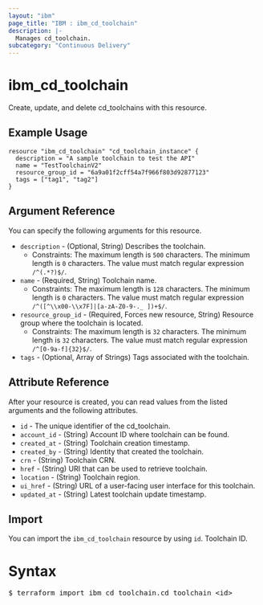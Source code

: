 ```yaml
---
layout: "ibm"
page_title: "IBM : ibm_cd_toolchain"
description: |-
  Manages cd_toolchain.
subcategory: "Continuous Delivery"
---
```


# ibm_cd_toolchain

Create, update, and delete cd_toolchains with this resource.

## Example Usage

```hcl
resource "ibm_cd_toolchain" "cd_toolchain_instance" {
  description = "A sample toolchain to test the API"
  name = "TestToolchainV2"
  resource_group_id = "6a9a01f2cff54a7f966f803d92877123"
  tags = ["tag1", "tag2"]
}
```

## Argument Reference

You can specify the following arguments for this resource.

* `description` - (Optional, String) Describes the toolchain.
  * Constraints: The maximum length is `500` characters. The minimum length is `0` characters. The value must match regular expression `/^(.*?)$/`.
* `name` - (Required, String) Toolchain name.
  * Constraints: The maximum length is `128` characters. The minimum length is `0` characters. The value must match regular expression `/^([^\\x00-\\x7F]|[a-zA-Z0-9-._ ])+$/`.
* `resource_group_id` - (Required, Forces new resource, String) Resource group where the toolchain is located.
  * Constraints: The maximum length is `32` characters. The minimum length is `32` characters. The value must match regular expression `/^[0-9a-f]{32}$/`.
* `tags` - (Optional, Array of Strings) Tags associated with the toolchain.


## Attribute Reference

After your resource is created, you can read values from the listed arguments and the following attributes.

* `id` - The unique identifier of the cd_toolchain.
* `account_id` - (String) Account ID where toolchain can be found.
* `created_at` - (String) Toolchain creation timestamp.
* `created_by` - (String) Identity that created the toolchain.
* `crn` - (String) Toolchain CRN.
* `href` - (String) URI that can be used to retrieve toolchain.
* `location` - (String) Toolchain region.
* `ui_href` - (String) URL of a user-facing user interface for this toolchain.
* `updated_at` - (String) Latest toolchain update timestamp.


## Import

You can import the `ibm_cd_toolchain` resource by using `id`. Toolchain ID.

# Syntax
<pre>
$ terraform import ibm_cd_toolchain.cd_toolchain &lt;id&gt;
</pre>
